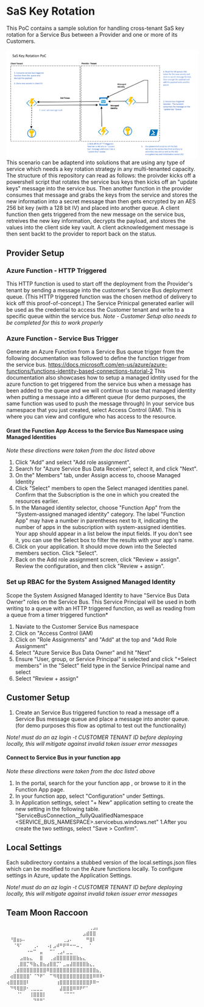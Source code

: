 # SaS Key Rotation
This PoC contains a sample solution for handling cross-tenant SaS key rotation for a Service Bus between a Provider and one or more of its Customers. 

![PoC Infrastructure](https://github.com/aulong-msft/MultiTenant-SaSKeyRotation/blob/main/Docs/keyrotation.png)
This scenario can be adaptend into solutions that are using any type of service which needs a key rotation strategy in any multi-tenanted capacity. The structure of this repository can read as follows: the proivder kicks off a powershell script that rotates the service bus keys then kicks off an "update keys" message into the service bus. Then another function in the provider consumes that message and grabs the keys from the service and stores the new information into a secret message than then gets encrypted by an AES 256 bit key (with a 128 bit IV) and placed into another queue. A client function then gets triggered from the new message on the service bus, retreives the new key information, decrypts the payload, and stores the values into the client side key vault. A client acknowledgement message is then sent backt to the provider to report back on the status.


## Provider Setup

### Azure Function - HTTP Triggered
This HTTP function is used to start off the deployment from the Provider's tenant by sending a message into the customer's Service Bus deployment queue. (This HTTP triggered function was the chosen method of delivery to kick off this proof-of-concept.) The Service Prinicpal generated earlier will be used as the credential to access the Customer tenant and write to a specific queue within the service bus. 
*Note - Customer Setup also needs to be completed for this to work properly*

### Azure Function - Service Bus Trigger
Generate an Azure Function from a Service Bus queue trigger from the following documentation was followed to define the function trigger from the service bus. https://docs.microsoft.com/en-us/azure/azure-functions/functions-identity-based-connections-tutorial-2 This documentation also showcases how to setup a managed idntity used for the azure function to get triggered from the service bus when a message has been added to the queue and we will continue to use that managed identity when putting a message into a different queue (for demo purposes, the same function was used to push the message through)
In your service bus namespace that you just created, select Access Control (IAM). This is where you can view and configure who has access to the resource.

#### Grant the Function App Access to the Service Bus Namespace using Managed Identities
*Note these directions were taken from the doc listed above*
1. Click "Add" and select "Add role assignment".
1. Search for "Azure Service Bus Data Receiver", select it, and click "Next".
1. On the" Members" tab, under Assign access to, choose Managed Identity
1. Click "Select" members to open the Select managed identities panel.
Confirm that the Subscription is the one in which you created the resources earlier.
1. In the Managed identity selector, choose "Function App" from the "System-assigned managed identity" category. The label "Function App" may have a number in parentheses next to it, indicating the number of apps in the subscription with system-assigned identities.
Your app should appear in a list below the input fields. If you don't see it, you can use the Select box to filter the results with your app's name.
1. Click on your application. It should move down into the Selected members section. Click "Select".
1. Back on the Add role assignment screen, click "Review + assign". Review the configuration, and then click "Review + assign".

### Set up RBAC for the System Assigned Managed Identity 
Scope the System Assigned Managed Identity to have "Service Bus Data Owner" roles on the Service Bus. This Service Principal will be used in both writing to a queue with an HTTP triggered function, as well as reading from a queue from a timer triggered function* 
1. Naviate to the Customer Service Bus namespace
1. Click on "Access Control (IAM)
1. Click on "Role Assignments" and "Add" at the top and "Add Role Assignment" 
1. Select "Azure Service Bus Data Owner" and hit "Next"
1. Ensure "User, group, or Service Principal" is selected and click "+Select members" in the "Select" field type in the Service Principal name and select
1. Select "Review + assign"

## Customer Setup
1. Create an Service Bus triggered function to read a message off a Service Bus message queue and place a message into anoter queue. (for demo purposes this flow as optimal to test out the functionality)

*Note! must do an az login -t CUSTOMER TENANT ID before deploying locally, this will mitigate against invalid token issuer error messages*


#### Connect to Service Bus in your function app
*Note these directions were taken from the doc listed above*
1. In the portal, search for the your function app , or browse to it in the Function App page.
1. In your function app, select "Configuration" under Settings.
1. In Application settings, select "+ New" application setting to create the new setting in the following table. "ServiceBusConnection__fullyQualifiedNamespace	<SERVICE_BUS_NAMESPACE>.servicebus.windows.net" 
1.After you create the two settings, select "Save > Confirm".

## Local Settings
Each subdirectory contains a stubbed version of the local.settings.json files which can be modified to run the Azure functions locally. To configure settings in Azure, update the Application Settings.
  
*Note! must do an az login -t CUSTOMER TENANT ID before deploying locally, this will mitigate against invalid token issuer error messages*

## Team Moon Raccoon

```
⠀⠀⠀⠀⠀⠀⠀⠀⠀⠀⠀⠀⠀⠀⠀⠀⠀⠀⠀⠀⠀⠀⠀⠀⠀⢀⣠⡄⠀⠀
⠀⠀⠀⠀⠀⠀⠀⠀⠀⠀⠀⠀⠀⠀⠀⠀⠀⠀⠀⠀⠀⠀⠀⣠⣾⣿⣿⠀⠀⠀
⠀⠘⣿⣶⡦⠄⠀⠀⠀⠀⠀⠀⠀⠀⠀⠀⠀⢀⣠⠄⠀⠀⠀⠀⠛⣿⠇⠀⠀⠀
⠀⠀⠈⠻⠁⠀⠀⠀⢀⠄⠀⠀⠠⡆⣠⠾⠛⠟⠛⠒⠒⠤⢀⠀⠀⠁⠀⠀⠀⠀
⠀⠀⠀⠀⠀⠀⠐⠒⠉⠀⣤⠀⠀⠉⠁⢀⣠⠆⣀⣀⠀⠀⠀⠀⠀⠀⠀⠀⠀⠀
⠀⠀⠀⠀⣠⣶⣦⣄⠀⠀⣿⠀⠀⢀⣴⣿⣿⣿⣿⣿⣿⣷⣦⣄⠀⠀⠀⠀⠀⠀
⠀⠀⠀⢀⣿⣿⡉⠻⣷⣄⣿⣦⣴⣿⣿⡉⠁⣀⣤⣼⣿⣿⣿⣿⣷⣄⡀⠀⠀⠀
⠀⠀⢀⣾⣿⣿⣿⣿⣿⣿⣿⣿⠿⣿⣿⣿⣿⣿⣿⣿⣿⣿⣿⣿⣿⣿⣿⣦⡀⠀
⠀⢴⣿⣿⣿⣿⣿⠁⠈⠙⠟⠁⠀⠉⠻⢿⣿⣿⣿⣿⣿⣿⣿⣿⣿⣿⠿⠿⠿⠂
⢴⣿⣿⣿⣿⣿⠇⠀⠀⠀⠀⠀⠀⠀⠀⢰⣿⣿⣿⣿⣿⣿⣿⣿⣿⡿⠿⠒⠀⠀
⠀⠙⠻⢿⣿⡿⠂⢀⣀⣀⣀⠀⠀⠀⠀⠀⣼⣿⣿⣿⠿⠿⠟⠋⠁⠀⠀⠀⠀⠀
⠀⠀⠀⠈⠁⠀⠀⢸⣿⣿⣿⡇⠀⠀⠀⠀⠀⠈⠉⠉⠁⠀⠀⠀⠀⠀⠀⠀⠀⠀
⠀⠀⠀⠀⠀⠀⠀⠀⠙⠛⠛⠁⠀⠀⠀⠀⠀⠀⠀⠀⠀⠀⠀⠀⠀⠀⠀⠀⠀⠀
```

